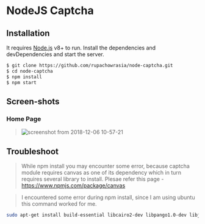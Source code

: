 # NodeJS Captcha


## Installation
It requires [Node.js](https://nodejs.org/) v8+ to run.
Install the dependencies and devDependencies and start the server.
```sh
$ git clone https://github.com/rupachowrasia/node-captcha.git
$ cd node-captcha
$ npm install
$ npm start
```
## **Screen-shots**
 ###  Home Page
> ![screenshot from 2018-12-06 10-57-21](https://user-images.githubusercontent.com/4725060/49563604-90f80380-f946-11e8-959d-65b64f8c139f.png)

## Troubleshoot
> While npm install you may encounter some error, because captcha module requires canvas as one of its dependency which in turn requires several library to install.
Plesae refer this page - https://www.npmjs.com/package/canvas

> I encountered some error during npm install, since I am using ubuntu this command worked for me.
```sh
sudo apt-get install build-essential libcairo2-dev libpango1.0-dev libjpeg-dev libgif-dev librsvg2-dev
```
